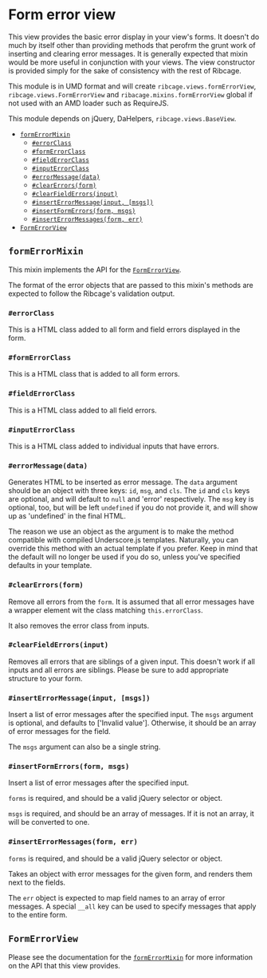 # Form error view <a name="form-error-view"></a>

This view provides the basic error display in your view's forms. It doesn't do
much by itself other than providing methods that perofrm the grunt work of
inserting and clearing error messages. It is generally expected that mixin
would be more useful in conjunction with your views. The view constructor is
provided simply for the sake of consistency with the rest of Ribcage.

This module is in UMD format and will create `ribcage.views.formErrorView`,
`ribcage.views.FormErrorView` and `ribacage.mixins.formErrorView` global if not
used with an AMD loader such as RequireJS.

This module depends on jQuery, DaHelpers, `ribcage.views.BaseView`.

 + [`formErrorMixin`](#formerrormixin)
   - [`#errorClass`](#errorclass)
   - [`#formErrorClass`](#formerrorclass)
   - [`#fieldErrorClass`](#fielderrorclass)
   - [`#inputErrorClass`](#inputerrorclass)
   - [`#errorMessage(data)`](#errormessage-data)
   - [`#clearErrors(form)`](#clearerrors-form)
   - [`#clearFieldErrors(input)`](#clearfielderrors-input)
   - [`#insertErrorMessage(input, [msgs])`](#inserterrormessage-input-msgs)
   - [`#insertFormErrors(form, msgs)`](#insertformerrors-form-msgs)
   - [`#insertErrorMessages(form, err)`](#inserterrormessages-form-err)
 + [`FormErrorView`](#formerrorview)


## `formErrorMixin` <a name="formerrormixin"></a>

This mixin implements the API for the [`FormErrorView`](#formerrorview).

The format of the error objects that are passed to this mixin's methods are
expected to follow the Ribcage's validation output.

### `#errorClass` <a name="errorclass"></a>

This is a HTML class added to all form and field errors displayed in the form.

### `#formErrorClass` <a name="formerrorclass"></a>

This is a HTML class that is added to all form errors.

### `#fieldErrorClass` <a name="fielderrorclass"></a>

This is a HTML class added to all field errors.

### `#inputErrorClass` <a name="inputerrorclass"></a>

This is a HTML class added to individual inputs that have errors.

### `#errorMessage(data)` <a name="errormessage-data"></a>

Generates HTML to be inserted as error message. The `data` argument should be
an object with three keys: `id`, `msg`, and `cls`. The `id` and `cls` keys are
optional, and will default to `null` and 'error' respectively. The `msg` key is
optional, too, but will be left `undefined` if you do not provide it, and will
show up as 'undefined' in the final HTML.

The reason we use an object as the argument is to make the method compatible
with compiled Underscore.js templates. Naturally, you can override this method
with an actual template if you prefer. Keep in mind that the default will no
longer be used if you do so, unless you've specified defaults in your template.

### `#clearErrors(form)` <a name="clearerrors-form"></a>

Remove all errors from the `form`. It is assumed that all error messages have a
wrapper element wit the class matching `this.errorClass`.

It also removes the error class from inputs.

### `#clearFieldErrors(input)` <a name="clearfielderrors-input"></a>

Removes all errors that are siblings of a given input. This doesn't work if all
inputs and all errors are siblings. Please be sure to add appropriate structure
to your form.

### `#insertErrorMessage(input, [msgs])` <a name="inserterrormessage-input-msgs"></a>

Insert a list of error messages after the specified input. The `msgs` argument
is optional, and defaults to ['Invalid value']. Otherwise, it should be an
array of error messages for the field.

The `msgs` argument can also be a single string.

### `#insertFormErrors(form, msgs)` <a name="insertformerrors-form-msgs"></a>

Insert a list of error messages after the specified input.

`forms` is required, and should be a valid jQuery selector or object.

`msgs` is required, and should be an array of messages. If it is not an array,
it will be converted to one.

### `#insertErrorMessages(form, err)` <a name="inserterrormessages-form-err"></a>

`forms` is required, and should be a valid jQuery selector or object.

Takes an object with error messages for the given form, and renders them next
to the fields.

The `err` object is expected to map field names to an array of error messages.
A special `__all` key can be used to specify messages that apply to the entire
form.

## `FormErrorView` <a name="formerrorview"></a>

Please see the documentation for the [`formErrorMixin`](#formerrormixin) for
more information on the API that this view provides.